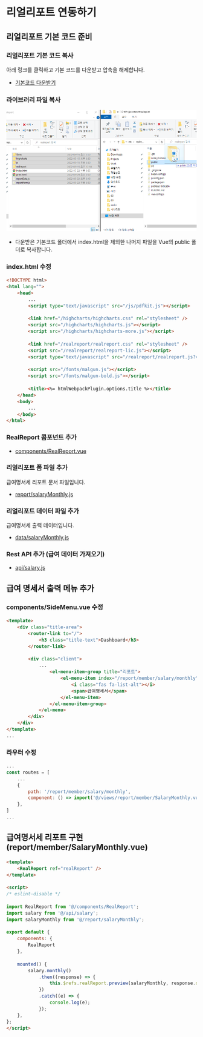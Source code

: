 # 리얼리포트 연동하기

## 리얼리포트 기본 코드 준비

### 리얼리포트 기본 코드 복사

아래 링크를 클릭하고 기본 코드를 다운받고 압축을 해제합니다.
* [기본코드 다운받기](https://github.com/realgrid/open-tutorial/raw/main/realreport.zip)

### 라이브러리 파일 복사

![](./pic-1.png)
* 다운받은 기본코드 폴더에서 index.html을 제외한 나머지 파일을 Vue의 public 폴더로 복사합니다.

### index.html 수정

``` html
<!DOCTYPE html>
<html lang="">
    <head>
        ...
        <script type="text/javascript" src="/js/pdfkit.js"></script>

        <link href="/highcharts/highcharts.css" rel="stylesheet" />
        <script src="/highcharts/highcharts.js"></script>
        <script src="/highcharts/highcharts-more.js"></script>

        <link href="/realreport/realreport.css" rel="stylesheet" />
        <script src="/realreport/realreport-lic.js"></script>
        <script type="text/javascript" src="/realreport/realreport.js?v=4"></script>

        <script src="/fonts/malgun.js"></script>
        <script src="/fonts/malgun-bold.js"></script>

        <title><%= htmlWebpackPlugin.options.title %></title>
    </head>
    <body>
        ...
    </body>
</html>
```

### RealReport 콤포넌트 추가

* [components/RealReport.vue](https://github.com/realgrid/open-tutorial/blob/main/vue.js/part-4/10/src/components/RealReport.vue)

### 리얼리포트 폼 파일 추가

급여명서세 리포트 문서 파일입니다.

* [report/salaryMonthly.js](https://github.com/realgrid/open-tutorial/blob/main/vue.js/part-4/10/src/report/salaryMonthly.js)

### 리얼리포트 데이터 파일 추가

급여명서세 출력 데이터입니다.

* [data/salaryMonthly.js](https://github.com/realgrid/open-tutorial/blob/main/vue.js/part-4/10/src/data/salaryMonthly.js)

### Rest API 추가 (급여 데이터 가져오기)

* [api/salary.js](https://github.com/realgrid/open-tutorial/blob/main/vue.js/part-4/10/src/api/salary.js)


## 급여 명세서 출력 메뉴 추가

### components/SideMenu.vue 수정

``` html
<template>
    <div class="title-area">
        <router-link to="/">
            <h3 class="title-text">Dashboard</h3>
        </router-link>

        <div class="client">
            ...
                <el-menu-item-group title="리포트">
                    <el-menu-item index="/report/member/salary/monthly">
                        <i class="fas fa-list-alt"></i>
                        <span>급여명세서</span>
                    </el-menu-item>
                </el-menu-item-group>
            </el-menu>
        </div>
    </div>
</template>
...
```

### 라우터 수정

``` js
...
const routes = [
    ...
    {
        path: '/report/member/salary/monthly',
        component: () => import('@/views/report/member/SalaryMonthly.vue')
    },
]
...
```

## 급여명서세 리포트 구현 (report/member/SalaryMonthly.vue)

``` html
<template>
    <RealReport ref="realReport" />
</template>

<script>
/* eslint-disable */

import RealReport from '@/components/RealReport';
import salary from '@/api/salary';
import salaryMonthly from '@/report/salaryMonthly';

export default {
    components: {
        RealReport
    },

    mounted() {
        salary.monthly()
            .then((response) => {
                this.$refs.realReport.preview(salaryMonthly, response.data);
            })
            .catch((e) => {
                console.log(e);
            });
    },
};
</script>
```
